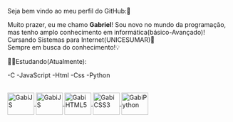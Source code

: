 Seja bem vindo ao meu perfil do GitHub:🥰

Muito prazer, eu me chamo <strong>Gabriel</strong>!
Sou novo no mundo da programação,<br> 
mas tenho amplo conhecimento em informática(básico-Avançado)!<br>
Cursando Sistemas para Internet(UNICESUMAR)🏫<br>
Sempre em busca do conhecimento!💡

🧑‍💻Estudando(Atualmente):

-C
-JavaScript
-Html
-Css
-Python
<div>
<a href="https://cdn.jsdelivr.net/gh/devicons/devicon@v2.15.1/devicon.min.css">
</div>         
<div style="display: inline_block"><br>
 <img align="center" alt="GabiJS" height="50" width="60" src="https://cdn.jsdelivr.net/gh/devicons/devicon/icons/c/c-original.svg" />
 <img align="center" alt="GabiJS" height="50" width="60" src="https://cdn.jsdelivr.net/gh/devicons/devicon/icons/javascript/javascript-original.svg" />
 <img align="center" alt="GabiHTML5" height="50" width="60" src="https://cdn.jsdelivr.net/gh/devicons/devicon/icons/html5/html5-original-wordmark.svg" />
 <img align="center" alt="GabiCSS3" height="50" width="60" src="https://cdn.jsdelivr.net/gh/devicons/devicon/icons/css3/css3-original.svg" />
 <img align="center" alt="GabiPython" height="50" width="60" src="https://cdn.jsdelivr.net/gh/devicons/devicon/icons/python/python-original-wordmark.svg" />
 
          
</div>
